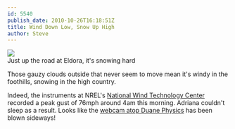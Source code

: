 ```yaml
---
id: 5540
publish_date: 2010-10-26T16:18:51Z
title: Wind Down Low, Snow Up High
author: Steve
---
```

![](http://www.flagstafffrenzy.org/wp-content/uploads/2010/10/eldora.jpg)  
Just up the road at Eldora, it's snowing hard

Those gauzy clouds outside that never seem to move mean it's windy in the foothills, snowing in the high country.

Indeed, the instruments at NREL's [National Wind Technology Center](http://www.nrel.gov/midc/nwtc_m2/display/) recorded a peak gust of 76mph around 4am this morning. Adriana couldn't sleep as a result. Looks like the [webcam atop Duane Physics](http://icons.wunderground.com/webcamramdisk/n/i/nickersonm/1/current.jpg) has been blown sideways!